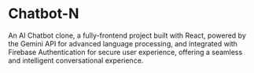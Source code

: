 # Chatbot-N
An AI Chatbot clone, a fully-frontend project built with React, powered by the Gemini API for advanced language processing, and integrated with Firebase Authentication for secure user experience, offering a seamless and intelligent conversational experience.
